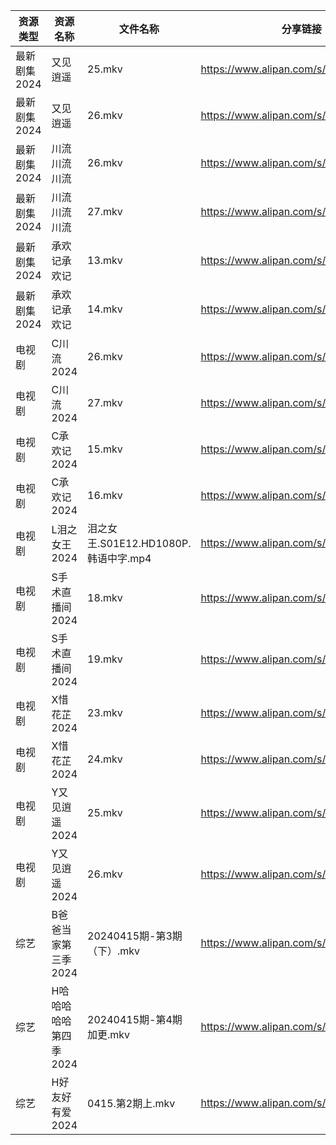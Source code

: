 | 资源类型     | 资源名称          | 文件名称                         | 分享链接                                 | 更新时间                |
| -------- | ------------- | ---------------------------- | ------------------------------------ | ------------------- |
| 最新剧集2024 | 又见逍遥          | 25.mkv                       | https://www.alipan.com/s/qrfZodP22kW | 2024-04-15 00:08:30 |
| 最新剧集2024 | 又见逍遥          | 26.mkv                       | https://www.alipan.com/s/qrfZodP22kW | 2024-04-15 00:08:30 |
| 最新剧集2024 | 川流川流川流        | 26.mkv                       | https://www.alipan.com/s/9UD2QRyWdTU | 2024-04-15 00:08:32 |
| 最新剧集2024 | 川流川流川流        | 27.mkv                       | https://www.alipan.com/s/9UD2QRyWdTU | 2024-04-15 00:08:32 |
| 最新剧集2024 | 承欢记承欢记        | 13.mkv                       | https://www.alipan.com/s/QUxP6yLfnY8 | 2024-04-15 00:08:34 |
| 最新剧集2024 | 承欢记承欢记        | 14.mkv                       | https://www.alipan.com/s/QUxP6yLfnY8 | 2024-04-15 00:08:34 |
| 电视剧      | C川流2024       | 26.mkv                       | https://www.alipan.com/s/BWKk8kn6ZqK | 2024-04-15 00:05:41 |
| 电视剧      | C川流2024       | 27.mkv                       | https://www.alipan.com/s/BWKk8kn6ZqK | 2024-04-15 00:05:41 |
| 电视剧      | C承欢记2024      | 15.mkv                       | https://www.alipan.com/s/uQbKsTaY49P | 2024-04-15 20:06:14 |
| 电视剧      | C承欢记2024      | 16.mkv                       | https://www.alipan.com/s/uQbKsTaY49P | 2024-04-15 20:06:14 |
| 电视剧      | L泪之女王2024     | 泪之女王.S01E12.HD1080P.韩语中字.mp4 | https://www.alipan.com/s/GhYLZdpMfQz | 2024-04-15 00:06:26 |
| 电视剧      | S手术直播间2024    | 18.mkv                       | https://www.alipan.com/s/z3hBSkEnoHj | 2024-04-15 00:06:44 |
| 电视剧      | S手术直播间2024    | 19.mkv                       | https://www.alipan.com/s/z3hBSkEnoHj | 2024-04-15 00:06:44 |
| 电视剧      | X惜花芷2024      | 23.mkv                       | https://www.alipan.com/s/J7zmSZZvrmn | 2024-04-15 16:10:40 |
| 电视剧      | X惜花芷2024      | 24.mkv                       | https://www.alipan.com/s/J7zmSZZvrmn | 2024-04-15 16:10:40 |
| 电视剧      | Y又见逍遥2024     | 25.mkv                       | https://www.alipan.com/s/xmduqmGsokz | 2024-04-15 00:06:55 |
| 电视剧      | Y又见逍遥2024     | 26.mkv                       | https://www.alipan.com/s/xmduqmGsokz | 2024-04-15 00:06:54 |
| 综艺       | B爸爸当家第三季2024  | 20240415期-第3期（下）.mkv         | https://www.alipan.com/s/CZcWZGAe35k | 2024-04-15 16:13:35 |
| 综艺       | H哈哈哈哈哈第四季2024 | 20240415期-第4期加更.mkv          | https://www.alipan.com/s/CgezbEPvmVp | 2024-04-15 16:13:51 |
| 综艺       | H好友好有爱2024    | 0415.第2期上.mkv                | https://www.alipan.com/s/uBGk49PACNT | 2024-04-15 16:13:53 |
